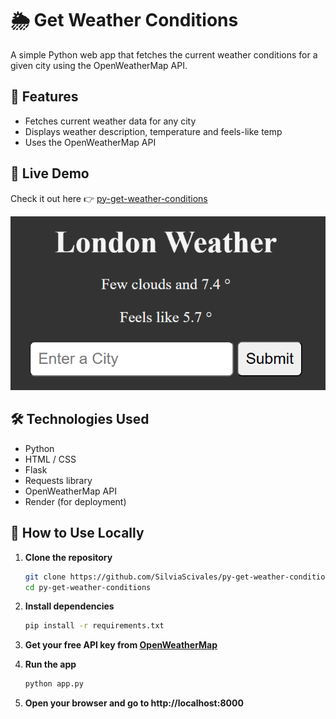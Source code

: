# 🌦️ Get Weather Conditions

A simple Python web app that fetches the current weather conditions for a given city using the OpenWeatherMap API.

## 📌 Features
- Fetches current weather data for any city
- Displays weather description, temperature and feels-like temp
- Uses the OpenWeatherMap API

## 🚀 Live Demo
Check it out here 👉 [py-get-weather-conditions](https://py-get-weather-conditions.onrender.com)

![App Screenshot](./screenshot.png)

## 🛠️ Technologies Used
- Python
- HTML / CSS
- Flask
- Requests library
- OpenWeatherMap API
- Render (for deployment)

## 📖 How to Use Locally

1. **Clone the repository**
   ```bash
   git clone https://github.com/SilviaScivales/py-get-weather-conditions.git
   cd py-get-weather-conditions
2. **Install dependencies**
   ```bash
   pip install -r requirements.txt
3. **Get your free API key from [OpenWeatherMap](https://openweathermap.org/)**
   
5. **Run the app**
   ```bash
   python app.py
6. **Open your browser and go to http://localhost:8000**
